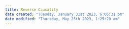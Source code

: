 ```yaml
---
title: Reverse Causality
date created: "Tuesday, January 31st 2023, 6:06:31 pm"
date modified: "Thursday, May 25th 2023, 1:25:20 am"
---
```



